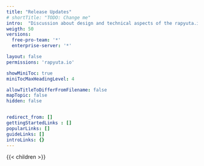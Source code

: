 ```yaml
---
title: "Release Updates"
# shortTitle: "TODO: Change me"
intro:  "Discussion about design and technical aspects of the rapyuta.io platform. Detailed information about features, use-cases and best practices"
weigth: 50
versions:
  free-pro-team: '*'
  enterprise-server: '*'

layout: false
permissions: 'rapyuta.io'

showMiniToc: true
miniTocMaxHeadingLevel: 4

allowTitleToDifferFromFilename: false
mapTopic: false
hidden: false


redirect_from: []
gettingStartedLinks : []
popularLinks: []
guideLinks: []
introLinks: {}
---
```

{{< children >}}